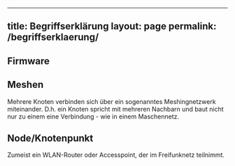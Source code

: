 
---
title: Begriffserklärung
layout: page
permalink: /begriffserklaerung/
---

## Firmware

## Meshen

Mehrere Knoten verbinden sich über ein sogenanntes Meshingnetzwerk miteinander. D.h. ein Knoten spricht mit mehreren Nachbarn und baut nicht nur zu einem eine Verbindung - wie in einem Maschennetz.

## Node/Knotenpunkt

Zumeist ein WLAN-Router oder Accesspoint, der im Freifunknetz teilnimmt.
